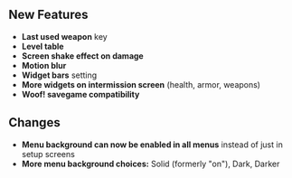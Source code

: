 ## New Features

- **Last used weapon** key
- **Level table**
- **Screen shake effect on damage**
- **Motion blur**
- **Widget bars** setting
- **More widgets on intermission screen** (health, armor, weapons)
- **Woof! savegame compatibility**

## Changes

- **Menu background can now be enabled in all menus** instead of just in setup screens
- **More menu background choices:** Solid (formerly "on"), Dark, Darker
